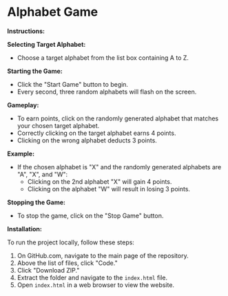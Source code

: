 # Alphabet Game

**Instructions:**

**Selecting Target Alphabet:**
- Choose a target alphabet from the list box containing A to Z.

**Starting the Game:**
- Click the "Start Game" button to begin.
- Every second, three random alphabets will flash on the screen.

**Gameplay:**
- To earn points, click on the randomly generated alphabet that matches your chosen target alphabet.
- Correctly clicking on the target alphabet earns 4 points.
- Clicking on the wrong alphabet deducts 3 points.

**Example:**
- If the chosen alphabet is "X" and the randomly generated alphabets are "A", "X", and "W":
  - Clicking on the 2nd alphabet "X" will gain 4 points.
  - Clicking on the alphabet "W" will result in losing 3 points.

**Stopping the Game:**
- To stop the game, click on the "Stop Game" button.

**Installation:**

To run the project locally, follow these steps:

1. On GitHub.com, navigate to the main page of the repository.
2. Above the list of files, click "Code."
3. Click "Download ZIP."
4. Extract the folder and navigate to the `index.html` file.
5. Open `index.html` in a web browser to view the website.

